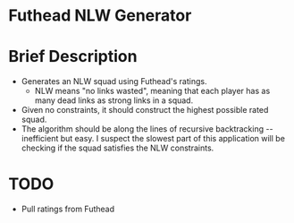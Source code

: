 # Futhead NLW Generator

# Brief Description
- Generates an NLW squad using Futhead's ratings.
    - NLW means "no links wasted", meaning that each player has as many dead links as strong links in a squad.
- Given no constraints, it should construct the highest possible rated squad.
- The algorithm should be along the lines of recursive backtracking -- inefficient but easy. I suspect the slowest part of this application will be checking if the squad satisfies the NLW constraints.

# TODO
- Pull ratings from Futhead
